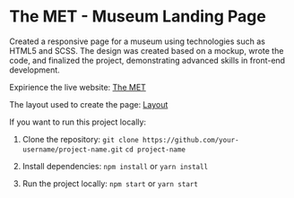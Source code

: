 # The MET - Museum Landing Page
Created a responsive page for a museum using technologies such as HTML5 and SCSS. The design was created based on a mockup, wrote the code, and finalized the project, demonstrating advanced skills in front-end development.

Expirience the live website: [The MET](https://AARON-FOX.github.io/Landing-page-project/)

The layout used to create the page: [Layout](https://www.figma.com/design/lSR1m42L9YwzQwzzxKwHpw/THE-MET?node-id=8590-29&p=f&t=EJ5u8l0SYVtyCAsU-0)

If you want to run this project locally:

1. Clone the repository:
`git clone https://github.com/your-username/project-name.git`
`cd project-name`

2. Install dependencies:
  `npm install`
  or
  `yarn install`

3. Run the project locally:
  `npm start`
  or
  `yarn start`

